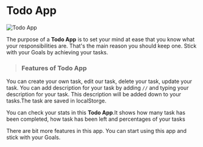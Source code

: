 # Todo App

![Todo App]()

The purpose of a **Todo App** is to set your mind at ease that you know what your responsibilities are. That's the main reason you should keep one.
Stick with your Goals by achieving your tasks.

> ### Features of Todo App

You can create your own task, edit our task, delete your task, update your task. You can add description for your task by adding `//` and typing your description for your task. This description will be added down to your tasks.The task are saved in localStorge.

You can check your stats in this **Todo App**.It shows how many task has been completed, how task has been left and percentages of your tasks

There are bit more features in this app. You can start using this app and stick with your Goals.
